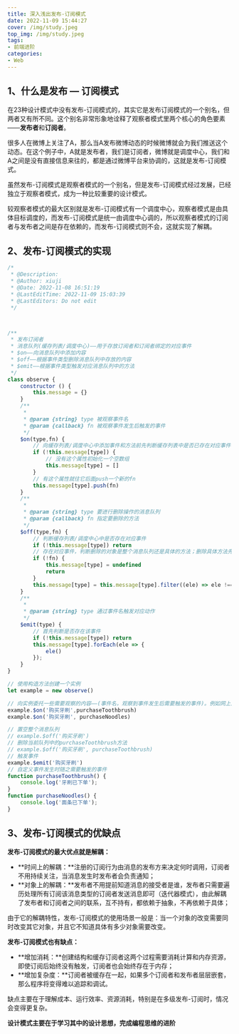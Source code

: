 ```yaml
---
title: 深入浅出发布-订阅模式
date: 2022-11-09 15:44:27
cover: /img/study.jpeg
top_img: /img/study.jpeg
tags:
- 前端进阶
categories:
- Web
---
```


## 1、**什么是发布 — 订阅模式**

在23种设计模式中没有发布-订阅模式的，其实它是发布订阅模式的一个别名，但两者又有所不同。这个别名非常形象地诠释了观察者模式里两个核心的角色要素——**发布者**和**订阅者**。

很多人在微博上关注了A，那么当A发布微博动态的时候微博就会为我们推送这个动态。在这个例子中，A就是发布者，我们是订阅者，微博就是调度中心，我们和A之间是没有直接信息来往的，都是通过微博平台来协调的，这就是发布-订阅模式。

虽然发布-订阅模式是观察者模式的一个别名，但是发布-订阅模式经过发展，已经独立于观察者模式，成为一种比较重要的设计模式。

较观察者模式的最大区别就是发布-订阅模式有一个调度中心，观察者模式是由具体目标调度的，而发布-订阅模式是统一由调度中心调的，所以观察者模式的订阅者与发布者之间是存在依赖的，而发布-订阅模式则不会，这就实现了解耦。

## 2、发布-订阅模式的实现

```js
/*
 * @Description: 
 * @Author: xiuji
 * @Date: 2022-11-08 16:51:19
 * @LastEditTime: 2022-11-09 15:03:39
 * @LastEditors: Do not edit
 */



/**
 * 发布订阅者
 * 消息队列(缓存列表/调度中心)——用于存放订阅者和订阅者绑定的对应事件
 * $on——向消息队列中添加内容
 * $off——根据事件类型删除消息队列中存放的内容
 * $emit——根据事件类型触发对应消息队列中的方法
 */
class observe {
    constructor () {
        this.message = {}
    }
    /**
     * 
     * @param {string} type 被观察事件名 
     * @param {callback} fn 被观察事件发生后触发的事件
     */
    $on(type,fn) {
        // 向缓存列表/调度中心中添加事件和方法前先判断缓存列表中是否已存在对应事件
        if (!this.message[type]) {
            // 没有这个属性初始化一个空数组
            this.message[type] = []
        } 
        // 有这个属性就往它后面push一个新的fn
        this.message[type].push(fn)
    }
    /**
     * 
     * @param {string} type 要进行删除操作的消息队列 
     * @param {callback} fn 指定要删除的方法
     */
    $off(type,fn) {
        // 判断缓存列表/调度中心中是否存在对应事件
        if (!this.message[type]) return
        // 存在对应事件，判断删除的对象是整个消息队列还是具体的方法；删除具体方法先判断是否存在该方法
        if (!fn) {
            this.message[type] = undefined
            return
        } 
        this.message[type] = this.message[type].filter((ele) => ele !== fn);
    }
    /**
     * 
     * @param {string} type 通过事件名触发对应动作 
     */
    $emit(type) {
        // 首先判断是否存在该事件
        if (!this.message[type]) return
        this.message[type].forEach(ele => {
            ele()
        });
    }
}

// 使用构造方法创建一个实例
let example = new observe()

// 向实例委托一些需要观察的内容——(事件名，观察到事件发生后需要触发的事件)。例如网上商品预售模式，消费者付定金，商家到货后自动帮消费者下单
example.$on('购买牙刷',purchaseToothbrush)
example.$on('购买牙刷', purchaseNoodles)

// 置空整个消息队列
// example.$off('购买牙刷')
// 删除当前队列中的purchaseToothbrush方法
// example.$off('购买牙刷', purchaseToothbrush)
// 触发事件
example.$emit('购买牙刷')
// 自定义事件发生时随之需要触发的事件
function purchaseToothbrush() {
    console.log('牙刷已下单');
}
function purchaseNoodles() {
    console.log('面条已下单');
}
```

## 3、发布-订阅模式的优缺点

**发布-订阅模式的最大优点就是解耦：**

- **时间上的解耦：**注册的订阅行为由消息的发布方来决定何时调用，订阅者不用持续关注，当消息发生时发布者会负责通知；
- **对象上的解耦：**发布者不用提前知道消息的接受者是谁，发布者只需要遍历处理所有订阅该消息类型的订阅者发送消息即可（迭代器模式），由此解耦了发布者和订阅者之间的联系，互不持有，都依赖于抽象，不再依赖于具体；

由于它的解耦特性，发布-订阅模式的使用场景一般是：当一个对象的改变需要同时改变其它对象，并且它不知道具体有多少对象需要改变。

**发布-订阅模式也有缺点：**

- **增加消耗：**创建结构和缓存订阅者这两个过程需要消耗计算和内存资源，即使订阅后始终没有触发，订阅者也会始终存在于内存；
- **增加复杂度：**订阅者被缓存在一起，如果多个订阅者和发布者层层嵌套，那么程序将变得难以追踪和调试。

缺点主要在于理解成本、运行效率、资源消耗，特别是在多级发布-订阅时，情况会变得更复杂。

**设计模式主要在于学习其中的设计思想，完成编程思维的进阶**

